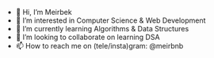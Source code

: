 - 👋 Hi, I’m Meirbek
- 👀 I’m interested in Computer Science & Web Development
- 🌱 I’m currently learning Algorithms & Data Structures
- 💞️ I’m looking to collaborate on learning DSA
- 📫 How to reach me on (tele/insta)gram: @meirbnb

<!---
meirbeking/meirbeking is a ✨ special ✨ repository because its `README.md` (this file) appears on your GitHub profile.
You can click the Preview link to take a look at your changes.
--->
